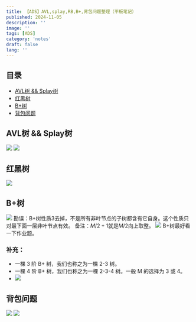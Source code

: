 ```yaml
---
title: 【ADS】AVL,splay,RB,B+,背包问题整理（平板笔记）
published: 2024-11-05
description: ''
image: ''
tags: [ADS]
category: 'notes'
draft: false 
lang: ''
---
```

## 目录
- [AVL树 && Splay树](#avl%E6%A0%91--splay%E6%A0%91)
- [红黑树](#%E7%BA%A2%E9%BB%91%E6%A0%91)
- [B+树](#b%E6%A0%91)
- [背包问题](#%E8%83%8C%E5%8C%85%E9%97%AE%E9%A2%98)

## AVL树 && Splay树
![](/img/ADS1/WechatIMG183.jpg)
![](/img/ADS1/WechatIMG184.jpg)
## 红黑树
![](/img/ADS1/WechatIMG185.jpg)
## B+树
![](/img/ADS1/WechatIMG186.jpg)
勘误：B+树性质3去掉，不是所有非叶节点的子树都含有它自身。这个性质只对最下面一层非叶节点有效。
备注：$M/2 + 1$就是$M/2$向上取整。
![](/img/ADS1/WechatIMG187.jpg)
B+树最好看一下作业题。
### 补充：
* 一棵 3 阶 B+ 树，我们也称之为一棵 2-3 树。
* 一棵 4 阶 B+ 树，我们也称之为一棵 2-3-4 树。一般 M 的选择为 3 或 4。
* ![](/img/ADS1/1.png)
## 背包问题
![](/img/ADS1/WechatIMG188.jpg)
![](/img/ADS1/WechatIMG189.jpg)
